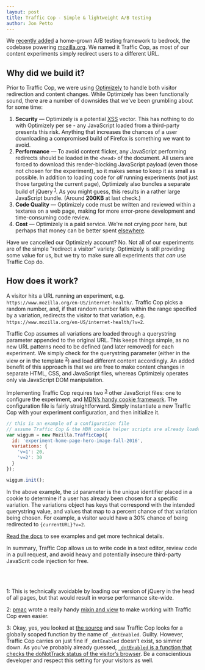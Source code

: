 ```yaml
---
layout: post
title: Traffic Cop - Simple & lightweight A/B testing
author: Jon Petto
---
```


We [recently added](https://github.com/mozilla/bedrock/pull/4361) a home-grown A/B testing framework to bedrock, the codebase powering [mozilla.org](https://www.mozilla.org). We named it Traffic Cop, as most of our content experiments simply redirect users to a different URL.

## Why did we build it?

Prior to Traffic Cop, we were using [Optimizely](https://www.optimizely.com/) to handle both visitor redirection and content changes. While Optimizely has been functionally sound, there are a number of downsides that we've been grumbling about for some time:

1. **Security** — Optimizely is a potential [XSS](https://en.wikipedia.org/wiki/Cross-site_scripting) vector. This has nothing to do with Optimizely per se - any JavaScript loaded from a third-party presents this risk. Anything that increases the chances of a user downloading a compromised build of Firefox is something we want to avoid.
2. **Performance** — To avoid content flicker, any JavaScript performing redirects should be loaded in the `<head>` of the document. All users are forced to download this render-blocking JavaScript payload (even those not chosen for the experiment), so it makes sense to keep it as small as possible. In addition to loading code for *all* running experiments (not just those targeting the current page), Optimizely also bundles a separate build of jQuery <sup>[1](#trafficcop-footnote1)</sup>. As you might guess, this results in a rather large JavaScript bundle. (Around **200KB** at last check.)
3. **Code Quality** — Optimizely code must be written and reviewed within a textarea on a web page, making for more error-prone development and time-consuming code review.
4. **Cost** — Optimizely is a paid service. We're not crying poor here, but perhaps that money can be better spent [elsewhere](https://www.mozilla.org/internet-health/).

Have we cancelled our Optimizely account? No. Not all of our experiments are of the simple "redirect a visitor" variety. Optimizely is still providing some value for us, but we try to make sure all experiments that *can* use Traffic Cop do.

## How does it work?

A visitor hits a URL running an experiment, e.g. `https://www.mozilla.org/en-US/internet-health/`. Traffic Cop picks a random number, and, if that random number falls within the range specified by a variation, redirects the visitor to that variation, e.g. `https://www.mozilla.org/en-US/internet-health/?v=2`.

Traffic Cop assumes all variations are loaded through a querystring parameter appended to the original URL. This keeps things simple, as no new URL patterns need to be defined (and later removed) for each experiment. We simply check for the querystring parameter (either in the view or in the template <sup>[2](#trafficcop-footnote2)</sup>) and load different content accordingly. An added benefit of this approach is that we are free to make content changes in separate HTML, CSS, and JavaScript files, whereas Optimizely operates only via JavaScript DOM manipulation.

Implementing Traffic Cop requires two <sup>[3](#trafficcop-footnote2)</sup> other JavaScript files: one to configure the experiment, and [MDN’s handy cookie framework](https://developer.mozilla.org/en-US/docs/Web/API/Document/cookie/Simple_document.cookie_framework). The configuration file is fairly straightforward. Simply instantiate a new Traffic Cop with your experiment configuration, and then initialize it.

```javascript
// this is an example of a configuration file
// assume Traffic Cop & the MDN cookie helper scripts are already loaded
var wiggum = new Mozilla.TrafficCop({
  id: 'experiment-home-page-hero-image-fall-2016',
  variations: {
    'v=1': 20,
    'v=2': 30
  }
});

wiggum.init();
```

In the above example, the `id` parameter is the unique identifier placed in a cookie to determine if a user has already been chosen for a specific variation. The variations object has keys that correspond with the intended querystring value, and values that map to a percent chance of that variation being chosen. For example, a visitor would have a 30% chance of being redirected to `{currentURL}?v=2`.

[Read the docs](http://bedrock.readthedocs.io/en/latest/mozilla-traffic-cop.html#mozillatrafficcop) to see examples and get more technical details.

In summary, Traffic Cop allows us to write code in a text editor, review code in a pull request, and avoid heavy and potentially insecure third-party JavaScrit code injection for free.

<br><br>

<a name="trafficcop-footnote1">1</a>: This is technically avoidable by loading our version of jQuery in the head of all pages, but that would result in worse performance site-wide.

<a name="trafficcop-footnote2">2</a>: [pmac](https://github.com/pmac) wrote a really handy [mixin and view](https://github.com/mozilla/bedrock/commit/71d528ea36bd58017da15143d318c173e61c53b1#diff-529dc1131d3cef60d7b817029d3314b3) to make working with Traffic Cop even easier.

<a name="trafficcop-footnote3">3</a>: Okay, yes, you looked at [the source](https://github.com/mozilla/bedrock/blob/master/media/js/base/mozilla-traffic-cop.js#L76) and saw Traffic Cop looks for a globally scoped function by the name of `_dntEnabled`. Guilty. However, Traffic Cop carries on just fine if `_dntEnabled` doesn’t exist, so simmer down. As you’ve probably already guessed, [`_dntEnabled` is a function that checks the doNotTrack status of the visitor’s browser](https://github.com/mozilla/bedrock/blob/2fb16c05fbb847b57e0fbbea8a5b51d51d554e43/media/js/base/dnt-helper.js). Be a conscientious developer and respect this setting for your visitors as well.
